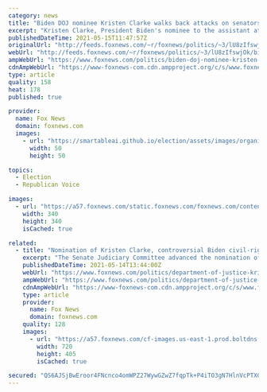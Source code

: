 ```yaml
---
category: news
title: "Biden DOJ nominee Kristen Clarke walks back attacks on senators, Kavanaugh amid contentious confirmation"
excerpt: "Kristen Clarke, President Biden's nominee to the assistant attorney general for civil rights in the Justice Department, walked back her past criticism of multiple moderate senators and Justice Brett Kavanaugh in a Judiciary Committee questionnaire submitted late last month."
publishedDateTime: 2021-05-15T11:47:57Z
originalUrl: "http://feeds.foxnews.com/~r/foxnews/politics/~3/lU8zIfswjOk/biden-doj-nominee-kristen-clarke-senators-kavanaugh-contentious-confirmation"
webUrl: "http://feeds.foxnews.com/~r/foxnews/politics/~3/lU8zIfswjOk/biden-doj-nominee-kristen-clarke-senators-kavanaugh-contentious-confirmation"
ampWebUrl: "https://www.foxnews.com/politics/biden-doj-nominee-kristen-clarke-senators-kavanaugh-contentious-confirmation.amp"
cdnAmpWebUrl: "https://www-foxnews-com.cdn.ampproject.org/c/s/www.foxnews.com/politics/biden-doj-nominee-kristen-clarke-senators-kavanaugh-contentious-confirmation.amp"
type: article
quality: 158
heat: 178
published: true

provider:
  name: Fox News
  domain: foxnews.com
  images:
    - url: "https://smartableai.github.io/election/assets/images/organizations/foxnews.com-50x50.jpg"
      width: 50
      height: 50

topics:
  - Election
  - Republican Voice

images:
  - url: "https://a57.foxnews.com/static.foxnews.com/foxnews.com/content/uploads/2020/01/340/340/Screen-Shot-2020-01-15-at-11.36.03-AM.png?ve=1&tl=1"
    width: 340
    height: 340
    isCached: true

related:
  - title: "Nomination of Kristen Clarke, controversial Biden civil-rights pick, hangs in balance"
    excerpt: "The Senate Judiciary Committee advanced the nomination of Kristen Clarke to run the civil rights division at the Department of Justice on Thursday, but her confirmation is still not certain as a handful of key moderate senators have yet to announce their stance on the nominee."
    publishedDateTime: 2021-05-14T13:44:00Z
    webUrl: "https://www.foxnews.com/politics/department-of-justice-kristen-clarke-nomination-moderate-senators-manchin-murkowski-sinema-collins"
    ampWebUrl: "https://www.foxnews.com/politics/department-of-justice-kristen-clarke-nomination-moderate-senators-manchin-murkowski-sinema-collins.amp"
    cdnAmpWebUrl: "https://www-foxnews-com.cdn.ampproject.org/c/s/www.foxnews.com/politics/department-of-justice-kristen-clarke-nomination-moderate-senators-manchin-murkowski-sinema-collins.amp"
    type: article
    provider:
      name: Fox News
      domain: foxnews.com
    quality: 128
    images:
      - url: "https://a57.foxnews.com/cf-images.us-east-1.prod.boltdns.net/v1/static/694940094001/7b5c045d-f123-483e-bf61-47f1ec138734/82a4dec4-33fd-444e-951d-72ca464a2df4/1280x720/match/720/405/image.jpg?ve=1&tl=1"
        width: 720
        height: 405
        isCached: true

secured: "QS6AJSjBwEroor4FNcnco4omWPZ27WywGZwZ7fqpTk+P4iTO3gN7HlnVcPTXGEqCebtUeJ53iQqYc99EFGIwRwPXZieV/sXmcVpcwcDXwChKWwQnt6Nz7aXzfQH4U+0nMXKQ/SpkGpo671PidCirB45x8xR3ALda4wAbHxu2XCUooAwa0tohPR8QmHJ/g+h+Yusq135UyVqEnh26vMXYz4wbdTBwb7+dfuvhllbhBK5PSyeekP8MS+BkCOonn8nca/tNhJEPCwIs8p67sqegze2yPBBFZCLNwF1KguBIly+voHesfMIzyrWIeCIAIJYWxp9FJ5fwElalbeDVnb9svvfOs0SiTIifvg7vH4Rqg2Y=;AM2Giu5NF41bivSgqRxcFQ=="
---
```


